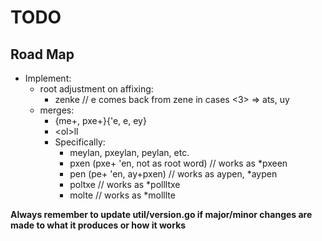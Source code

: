 # TODO

## Road Map

- Implement:
    - root adjustment on affixing:
        - zenke // e comes back from zene in cases <3> => ats, uy
    - merges:
        - {me+, pxe+}{'e, e, ey}
        - \<ol\>ll
        - Specifically:        
            - meylan, pxeylan, peylan, etc.
            - pxen (pxe+ 'en, not as root word) // works as \*pxeen
            - pen (pe+ 'en, ay+pxen) // works as aypen, \*aypen
            - poltxe // works as \*pollltxe
            - molte // works as \*molllte

**Always remember to update util/version.go if major/minor changes are made to what it produces or how it works**
